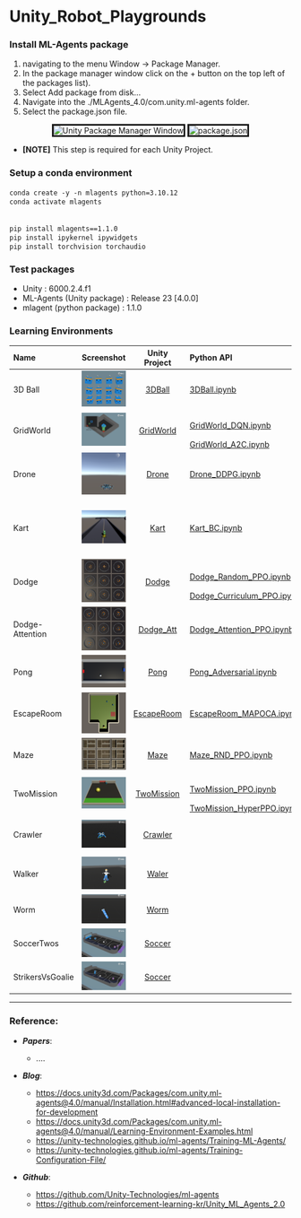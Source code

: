 # Unity_Robot_Playgrounds

### Install ML-Agents package

1. navigating to the menu Window -> Package Manager.
2. In the package manager window click on the + button on the top left of the packages list).
3. Select Add package from disk...
4. Navigate into the ./MLAgents_4.0/com.unity.ml-agents folder.
5. Select the package.json file.

<p align="center"> <img src="https://docs.unity3d.com/Packages/com.unity.ml-agents@4.0/manual/images/unity_package_manager_window.png" alt="Unity Package Manager Window" height="150" border="3"> <img src="https://docs.unity3d.com/Packages/com.unity.ml-agents@4.0/manual/images/unity_package_json.png" alt="package.json" height="150" border="3"> </p>

- **[NOTE]** This step is required for each Unity Project.

### Setup a conda environment

 ```
 conda create -y -n mlagents python=3.10.12
 conda activate mlagents


 pip install mlagents==1.1.0
 pip install ipykernel ipywidgets
 pip install torchvision torchaudio
 ```

### Test packages

 - Unity : 6000.2.4.f1
 - ML-Agents (Unity package) : Release 23 [4.0.0]
 - mlagent (python package)  : 1.1.0

### Learning Environments

| Name| Screenshot | Unity Project | Python API | ML Agents |
| :--- | :---: | :---: | :----  | :--- |
| 3D Ball | <img src=Unity6000_Envs/3DBall.png>| [3DBall](./Unity6000_Projects/3DBall/) | [3DBall.ipynb](/Agent_Scripts/3DBall.ipynb) | [3DBall_ml.ipynb](/Agent_Scripts/3DBall_ml.ipynb)
| GridWorld | <img src=Unity6000_Envs/GridWorld.png>| [GridWorld](./Unity6000_Projects/GridWorld/)| <br>[GridWorld_DQN.ipynb](/Agent_Scripts/GridWorld_DQN.ipynb)</br> <br>[GridWorld_A2C.ipynb](/Agent_Scripts/GridWorld_A2C.ipynb)</br> | [GridWorld_ml.ipynb](/Agent_Scripts/GridWorld_ml.ipynb) |
| Drone | <img src=Unity6000_Envs/Drone.png> | [Drone](./Unity6000_Projects/Drone/) | [Drone_DDPG.ipynb](/Agent_Scripts/Drone_DDPG.ipynb) | [Drone_ml.ipynb](/Agent_Scripts/Drone_ml.ipynb) |
| Kart | <img src=Unity6000_Envs/Kart.png> | [Kart](./Unity6000_Projects/Kart/) | [Kart_BC.ipynb](/Agent_Scripts/Kart_BC.ipynb)| <br>[Kart_ml.ipynb](/Agent_Scripts/Kart_ml.ipynb)</br> <br>[Kart_BC_ml.ipynb](/Agent_Scripts/Kart_BC_ml.ipynb)</br> <br>[Kart_BC_GAIL_ml.ipynb](/Agent_Scripts/Kart_BC_GAIL_ml.ipynb)</br> |
| Dodge | <img src=Unity6000_Envs/Dodge.png> | [Dodge](./Unity6000_Projects/Dodge/) | <br>[Dodge_Random_PPO.ipynb](/Agent_Scripts/Dodge_Random_PPO.ipynb)</br> <br>[Dodge_Curriculum_PPO.ipynb](/Agent_Scripts/Dodge_Curriculum_PPO.ipynb)</br>  | <br>[Dodge_ml.ipynb.ipynb](/Agent_Scripts/Dodge_ml.ipynb.ipynb)</br> |
| Dodge-Attention | <img src=Unity6000_Envs/Dodge_Att.png> | [Dodge_Att](./Unity6000_Projects/Dodge_Attention/) |  [Dodge_Attention_PPO.ipynb](/Agent_Scripts/Dodge_Attention_PPO.ipynb) | [Dodge_Attention_ml.ipynb](/Agent_Scripts/Dodge_Attention_ml.ipynb) |
| Pong | <img src=Unity6000_Envs/Pong.png> | [Pong](./Unity6000_Projects/Pong/) |  [Pong_Adversarial.ipynb](/Agent_Scripts/Pong_Adversarial.ipynb) | [Pong_Adversarial_ml.ipynb](/Agent_Scripts/Pong_Adversarial_ml.ipynb) |
| EscapeRoom | <img src=Unity6000_Envs/EscapeRoom.png> |[EscapeRoom](./Unity6000_Projects/EscapeRoom/) |  [EscapeRoom_MAPOCA.ipynb](/Agent_Scripts/EscapeRoom_MAPOCA.ipynb) | [EscapeRoom_MAPOCA_ml.ipynb](/Agent_Scripts/EscapeRoom_MAPOCA_ml.ipynb) |
| Maze |  <img src=Unity6000_Envs/Maze.png>  |[Maze](./Unity6000_Projects/Maze/) |  [Maze_RND_PPO.ipynb](/Agent_Scripts/Maze_RND_PPO.ipynb) | [Maze_RND_PPO_ml.ipynb](/Agent_Scripts/Maze_RND_PPO_ml.ipynb) |
| TwoMission |  <img src=Unity6000_Envs/TwoMission.png> | [TwoMission](./Unity6000_Projects/TwoMissions/) |  <br>[TwoMission_PPO.ipynb](/Agent_Scripts/TwoMission_PPO.ipynb)</br>  <br>[TwoMission_HyperPPO.ipynb](/Agent_Scripts/TwoMission_HyperPPO.ipynb)</br> | [TwoMission_Hyper_ml.ipynb](/Agent_Scripts/TwoMission_Hyper_ml.ipynb) |
| Crawler |  <img src=Unity6000_Envs/Crawler.png> | [Crawler](./Unity6000_Projects/Crawler/) |   | <br>[Crawer_ml.ipynb](/Agent_Scripts/Crawer_ml.ipynb)</br> <br>[Crawer_BC_ml.ipynb](/Agent_Scripts/Crawer_BC_ml.ipynb)</br> |
| Walker |  <img src=Unity6000_Envs/Walker.png> | [Waler](./Unity6000_Projects/Walker/) |   | [Walker_ml.ipynb](/Agent_Scripts/Walker_ml.ipynb) |
| Worm |  <img src=Unity6000_Envs/Worm.png> | [Worm](./Unity6000_Projects/Worm/) |  | [Worm_ml.ipynb](/Agent_Scripts/Worm_ml.ipynb) |
| SoccerTwos | <img src=Unity6000_Envs/SoccerTwos.png> |[Soccer](./Unity6000_Projects/Soccer/) |   | [SoccerTwos_ml.ipynb](/Agent_Scripts/SoccerTwos_ml.ipynb) |
| StrikersVsGoalie | <img src=Unity6000_Envs/StrikersVsGoalie.png> |[Soccer](./Unity6000_Projects/Soccer/) |   | [StrikersVsGoalie_ml.ipynb](/Agent_Scripts/StrikersVsGoalie_ml.ipynb) |

 ---
### Reference:


- ***Papers***:
    - ....

- ***Blog***:
    - https://docs.unity3d.com/Packages/com.unity.ml-agents@4.0/manual/Installation.html#advanced-local-installation-for-development
    - https://docs.unity3d.com/Packages/com.unity.ml-agents@4.0/manual/Learning-Environment-Examples.html
    - https://unity-technologies.github.io/ml-agents/Training-ML-Agents/
    - https://unity-technologies.github.io/ml-agents/Training-Configuration-File/


- ***Github***:
    - https://github.com/Unity-Technologies/ml-agents
    - https://github.com/reinforcement-learning-kr/Unity_ML_Agents_2.0